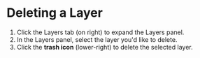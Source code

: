 # Deleting a Layer

1. Click the Layers tab (on right) to expand the Layers panel.&#x20;
2. In the Layers panel, select the layer you'd like to delete.
3. Click the **trash icon** (lower-right) to delete the selected layer.&#x20;
